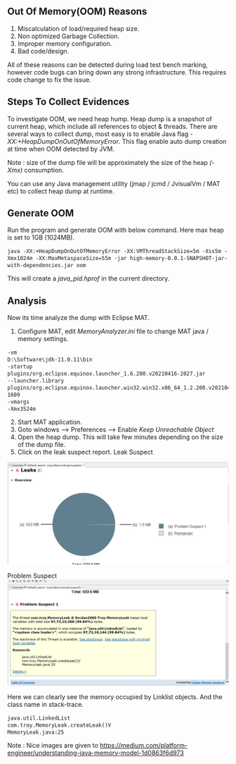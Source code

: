 ## Out Of Memory(OOM) Reasons
1) Miscalculation of load/required heap size.
2) Non optimized Garbage Collection.
3) Improper memory configuration.
4) Bad code/design.

All of these reasons can be detected during load test bench marking, however code bugs can bring down any strong infrastructure. This requires code change to fix the issue.

## Steps To Collect Evidences
To investigate OOM, we need heap hump. Heap dump is a snapshot of current heap, which include all references to object & threads.
There are several ways to collect dump, most easy is to enable Java flag _-XX:+HeapDumpOnOutOfMemoryError_. This flag enable auto dump creation at time when OOM detected by JVM. 

Note : size of the dump file will be approximately the size of the heap _(-Xmx)_ consumption. 

You can use any Java management utility (jmap / jcmd / JvisualVm / MAT etc) to collect heap dump at runtime.

## Generate OOM
Run the program and generate OOM with below command. Here max heap is set to 1GB (1024MB).
```
java -XX:+HeapDumpOnOutOfMemoryError -XX:VMThreadStackSize=5m -Xss5m -Xmx1024m -XX:MaxMetaspaceSize=55m -jar high-memory-0.0.1-SNAPSHOT-jar-with-dependencies.jar oom
```
This will create a _java_pid<xxxxx>.hprof_ in the current directory.

## Analysis
Now its time analyze the dump with Eclipse MAT. 
1) Configure MAT, edit _MemoryAnalyzer.ini_ file to change MAT java / memory settings.
```
-vm
D:\Software\jdk-11.0.11\bin
-startup
plugins/org.eclipse.equinox.launcher_1.6.200.v20210416-2027.jar
--launcher.library
plugins/org.eclipse.equinox.launcher.win32.win32.x86_64_1.2.200.v20210429-1609
-vmargs
-Xmx3524m
```
2) Start MAT application.
3) Goto windows --> Preferences --> Enable _Keep Unreachable Object_
4) Open the heap dump. This will take few minutes depending on the size of the dump file.
5) Click on the leak suspect report.
Leak Suspect
<picture>
  <img alt="Leak Suspect" src="../doc/Oom-Leak-Suspect.JPG">
</picture>
  
  
Problem Suspect
<picture>
  <img alt="Problem Suspect" src="../doc/Oom-Problem-Suspect.JPG">
</picture>

Here we can clearly see the memory occupied by Linklist objects. And the class name in stack-trace.
```
java.util.LinkedList
com.troy.MemoryLeak.createLeak()V
MemoryLeak.java:25
```

Note : Nice images are given to https://medium.com/platform-engineer/understanding-java-memory-model-1d0863f6d973
